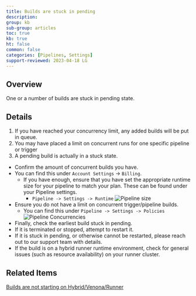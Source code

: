 ```yaml
---
title: Builds are stuck in pending
description: 
group: kb
sub-group: articles
toc: true
kb: true
ht: false
common: false
categories: [Pipelines, Settings]
support-reviewed: 2023-04-18 LG
---
```


## Overview

One or a number of builds are stuck in pending state.

## Details

1. If you have reached your concurrency limit, any added builds will be put in queue.
2. You may have placed a limit on concurrent runs for one specific pipeline or trigger
3. A pending build is actually in a stuck state.

* Confirm the amount of concurrent builds you have.
* You can find this under `Account Settings` -> `Billing`.
  * If you have enough, ensure that you have set the appropriate runtime size for your pipeline to match your plan. These can be found under your Pipeline settings.
    * `Pipeline -> Settings -> Runtime`
      ![Pipeline size]({{site.baseurl}}/images/troubleshooting/pipeline-size.png)
* Ensure you do not have a limit on concurrent trigger/pipeline builds.
  * You can find this under `Pipeline -> Settings -> Policies`
    ![Pipeline Concurrencies]({{site.baseurl}}/images/troubleshooting/policies-concurrencies.png)
* Finally, check the earliest build stuck in pending.
* If it is terminated or stopped, attempt to restart it.
* If it is stuck in pending, or otherwise cannot be restarted, please reach out to our support team with details.
* If the build is on a hybrid runner runtime environment, check for general issues (such as resource availability) on your runner cluster.

## Related Items

[Builds are not starting on Hybrid/Venona/Runner]({{site.baseurl}}/docs/kb/articles/builds-not-starting-on-hybrid-runtime/)
